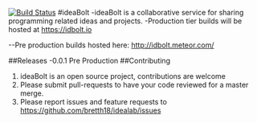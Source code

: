 [![Build Status](https://travis-ci.org/bretth18/idealab.svg?branch=master)](https://travis-ci.org/bretth18/idealab)
#ideaBolt
-ideaBolt is a collaborative service for sharing programming related ideas and projects.
-Production tier builds will be hosted at https://idbolt.io

 --Pre production builds hosted here: http://idbolt.meteor.com/

##Releases
-0.0.1 Pre Production
##Contributing
  1. ideaBolt is an open source project, contributions are welcome
  2. Please submit pull-requests to have your code reviewed for a master merge.
  3. Please report issues and feature requests to https://github.com/bretth18/idealab/issues
  
